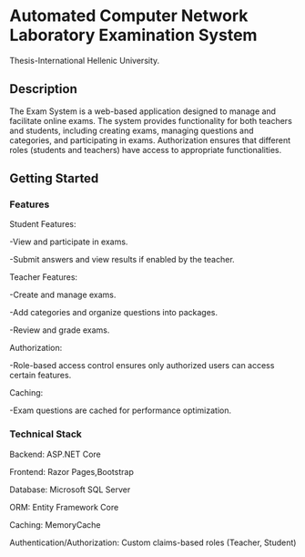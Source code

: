 # Automated Computer Network Laboratory Examination System

Thesis-International Hellenic University.

## Description

The Exam System is a web-based application designed to manage and facilitate online exams. The system provides functionality for both teachers and students, including creating exams, managing questions and categories, and participating in exams. 
Authorization ensures that different roles (students and teachers) have access to appropriate functionalities.

## Getting Started

### Features

Student Features:

   -View and participate in exams.
 
   -Submit answers and view results if enabled by the teacher.

Teacher Features:

   -Create and manage exams.
 
   -Add categories and organize questions into packages.
 
   -Review and grade exams.

Authorization:

  -Role-based access control ensures only authorized users can access certain features.

Caching:

  -Exam questions are cached for performance optimization.

### Technical Stack

Backend: ASP.NET Core

Frontend: Razor Pages,Bootstrap

Database: Microsoft SQL Server

ORM: Entity Framework Core

Caching: MemoryCache

Authentication/Authorization: Custom claims-based roles (Teacher, Student)

